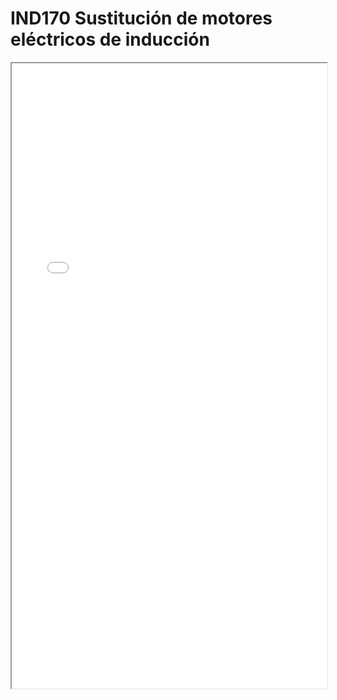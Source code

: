 # IND170  Sustitución de motores eléctricos de inducción

<iframe src="../IND170  Sustitución de motores eléctricos de inducción.pdf" width="100%" height="1000px"></iframe>
